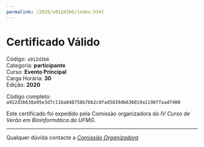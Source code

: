 ```yaml
---
permalink: /2020/a912d3b6/index.html
---
```


# Certificado Válido

Código: `a912d3b6`<br>
Categoria: **participante**<br>
Curso: **Evento Principal**<br>
Carga Horária: **30**<br>
Edição: **2020**<br>


Código completo: `a912d3b638a95e3d7c116a048758b7bb2c8fad5839db636019a1198ffaadf400`


Este certificado foi expedido pela Comissão organizadora do *IV Curso de Verão em Bioinformática da UFMG*.

----

Qualquer dúvida contacte a [_Comissão Organizadora_](<mailto:cursobioinfoufmg@gmail.com$subject=[Certificados]>)

